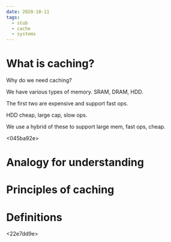 ```yaml
---
date: 2020-10-11
tags: 
  - stub
  - cache
  - systems
---
```


# What is caching?

Why do we need caching?

We have various types of memory. SRAM, DRAM, HDD.

The first two are expensive and support fast ops.

HDD cheap, large cap, slow ops.

We use a hybrid of these to support large mem, fast ops, cheap.

<045ba92e>

# Analogy for understanding

# Principles of caching
<cbd4c4e4>
<d8beca85>

# Definitions
<22e7dd9e>
